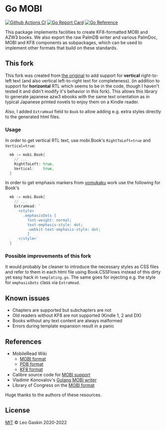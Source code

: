 # Go MOBI

[![Github Actions CI](https://github.com/leotaku/mobi/workflows/check/badge.svg)](https://github.com/leotaku/mobi/actions)
[![Go Report Card](https://goreportcard.com/badge/github.com/leotaku/mobi)](https://goreportcard.com/report/github.com/leotaku/mobi)
[![Go Reference](https://pkg.go.dev/badge/github.com/leotaku/mobi.svg)](https://pkg.go.dev/github.com/leotaku/mobi)

This package implements facilities to create KF8-formatted MOBI and AZW3 books.
We also export the raw PalmDB writer and various PalmDoc, MOBI and KF8 components as subpackages, which can be used to implement other formats that build on these standards.

## This fork

This fork was created from [the original](https://github.com/leotaku/mobi) to add support for **vertical** right-to-left text
(and also vertical left-to-right text for completeness).
(in addition to support for **horizontal** RTL which seems to be in the code, though I haven't tested it and didn't modify it's behavior in this fork).
This allows this library to generate japanese azw3 ebooks with the same text orientation as in typical Japanese printed novels to enjoy them on a Kindle reader.

Also, I added `ExtraHead` field to `Book` to allow adding e.g. extra styles directly to the generated html files.

### Usage

In order to get vertical RTL text, use mobi.Book's `RightToLeft=true` and `Vertical=true`:

```go
  mb := mobi.Book{
    // ...
    RightToLeft: true,
    Vertical:    true,
  }
```

In order to get emphasis markers from [yomukaku](https://yomukaku.jp) work use the following for Book's  

```go
  mb := mobi.Book{
    // ...
    ExtraHead: `
      <style> 
        .emphasisDots {
          font-weight: normal;
          text-emphasis-style: dot;
          -webkit-text-emphasis-style: dot;
          }
      </style>`
  }
```

### Possible improvements of this fork

It would probably be cleaner to introduce the necessary styles as CSS files and refer to them in each html file using Book.CSSFlows instead of this dirty yet easy hack in `templating.go`.
The same goes for injecting e.g. the style for `emphasisDots` class via `ExtraHead`.

## Known issues

+ Chapters are supported but subchapters are not
+ Old readers without KF8 are not supported (Kindle 1, 2 and DX)
+ Books without any text content are always malformed
+ Errors during template expansion result in a panic

## References

+ MobileRead Wiki
  + [MOBI format](https://wiki.mobileread.com/wiki/MOBI)
  + [PDB format](https://wiki.mobileread.com/wiki/PDB)
  + [KF8 format](https://wiki.mobileread.com/wiki/KF8)
+ Calibre source code for [MOBI support](https://github.com/kovidgoyal/calibre/tree/master/src/calibre/ebooks/mobi)
+ Vladimir Konovalov's [Golang MOBI writer](https://github.com/766b/mobi)
+ Library of Congress on the [MOBI format](https://www.loc.gov/preservation/digital/formats/fdd/fdd000472.shtml)

Huge thanks to the authors of these resources.

## License

[MIT](./LICENSE) © Leo Gaskin 2020-2022
